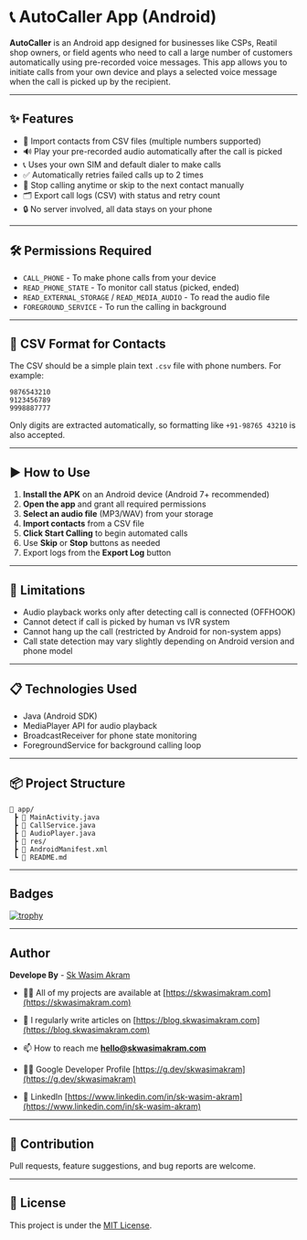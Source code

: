 # 📞 AutoCaller App (Android)

**AutoCaller** is an Android app designed for businesses like CSPs, Reatil shop owners, or field agents who need to call a large number of customers automatically using pre-recorded voice messages. This app allows you to initiate calls from your own device and plays a selected voice message when the call is picked up by the recipient.

---

## ✨ Features

- 📂 Import contacts from CSV files (multiple numbers supported)
- 🔊 Play your pre-recorded audio automatically after the call is picked
- 📞 Uses your own SIM and default dialer to make calls
- ✅ Automatically retries failed calls up to 2 times
- 🛑 Stop calling anytime or skip to the next contact manually
- 🗂 Export call logs (CSV) with status and retry count
- 🔒 No server involved, all data stays on your phone

---

## 🛠 Permissions Required

- `CALL_PHONE` - To make phone calls from your device
- `READ_PHONE_STATE` - To monitor call status (picked, ended)
- `READ_EXTERNAL_STORAGE` / `READ_MEDIA_AUDIO` - To read the audio file
- `FOREGROUND_SERVICE` - To run the calling in background

---

## 📁 CSV Format for Contacts

The CSV should be a simple plain text `.csv` file with phone numbers. For example:

```
9876543210
9123456789
9998887777
```

Only digits are extracted automatically, so formatting like `+91-98765 43210` is also accepted.

---

## ▶️ How to Use

1. **Install the APK** on an Android device (Android 7+ recommended)
2. **Open the app** and grant all required permissions
3. **Select an audio file** (MP3/WAV) from your storage
4. **Import contacts** from a CSV file
5. **Click Start Calling** to begin automated calls
6. Use **Skip** or **Stop** buttons as needed
7. Export logs from the **Export Log** button

---

## 🚫 Limitations

- Audio playback works only after detecting call is connected (OFFHOOK)
- Cannot detect if call is picked by human vs IVR system
- Cannot hang up the call (restricted by Android for non-system apps)
- Call state detection may vary slightly depending on Android version and phone model

---

## 📋 Technologies Used

- Java (Android SDK)
- MediaPlayer API for audio playback
- BroadcastReceiver for phone state monitoring
- ForegroundService for background calling loop

---

## 📦 Project Structure

```
📁 app/
 ┣ 📄 MainActivity.java
 ┣ 📄 CallService.java
 ┣ 📄 AudioPlayer.java
 ┣ 📁 res/
 ┣ 📄 AndroidManifest.xml
 ┗ 📄 README.md
```

---

## Badges
[![trophy](https://github-profile-trophy.vercel.app/?username=ryo-ma)](https://github.com/ryo-ma/github-profile-trophy)

---

## Author
**Develope By** - [Sk Wasim Akram](https://github.com/skwasimakram13)

- 👨‍💻 All of my projects are available at [https://skwasimakram.com](https://skwasimakram.com)

- 📝 I regularly write articles on [https://blog.skwasimakram.com](https://blog.skwasimakram.com)

- 📫 How to reach me **hello@skwasimakram.com**

- 🧑‍💻 Google Developer Profile [https://g.dev/skwasimakram](https://g.dev/skwasimakram)

- 📲 LinkedIn [https://www.linkedin.com/in/sk-wasim-akram](https://www.linkedin.com/in/sk-wasim-akram)

---

## 🤝 Contribution

Pull requests, feature suggestions, and bug reports are welcome.

---

## 📄 License

This project is under the [MIT License](LICENSE).
